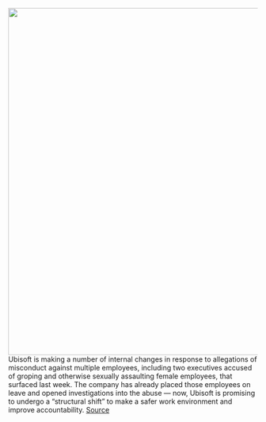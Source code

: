 <img src='https://cdn.vox-cdn.com/thumbor/8jMWNPrFiYr2g92fraZv6akNEEM=/0x0:2040x1360/1200x800/filters:focal(857x517:1183x843)/cdn.vox-cdn.com/uploads/chorus_image/image/67012502/acastro_190528_1777_ubisoft_0001.0.0.jpg' width='700px' /><br/>
Ubisoft is making a number of internal changes in response to allegations of misconduct against multiple employees, including two executives accused of groping and otherwise sexually assaulting female employees, that surfaced last week. The company has already placed those employees on leave and opened investigations into the abuse — now, Ubisoft is promising to undergo a “structural shift” to make a safer work environment and improve accountability.
<a href='https://www.theverge.com/2020/7/2/21312022/ubisoft-internal-changes-allegations-employee-misconduct-ceo'> Source <a/>